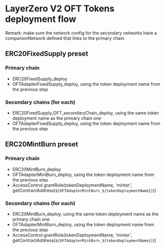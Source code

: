 # LayerZero V2 OFT Tokens deployment flow

Remark: make sure the network config for the secondary networks have a companionNetwork defined that links to the primary chain.

## ERC20FixedSupply preset

### Primary chain

- ERC20FixedSupply_deploy
- OFTAdapterFixedSupply_deploy, using the token deployment name from the previous step

### Secondary chains (for each)

- ERC20FixedSupply_OFT_secondaryChain_deploy, using the same token deployment name as the primary chain one
- OFTAdapterFixedSupply_deploy, using the token deployment name from the previous step

## ERC20MintBurn preset

### Primary chain

- ERC20MintBurn_deploy
- OFTAdapterMintBurn_deploy, using the token deployment name from the previous step
- AccessControl.grantRole(tokenDeploymentName, 'minter', getContractAddress(`${OFTAdapterMintBurn_${tokenDeploymentName}}`))

### Secondary chains (for each)

- ERC20MintBurn_deploy, using the same token deployment name as the primary chain one
- OFTAdapterMintBurn_deploy, using the token deployment name from the previous step
- AccessControl.grantRole(tokenDeploymentName, 'minter', getContractAddress(`${OFTAdapterMintBurn_${tokenDeploymentName}}`))
